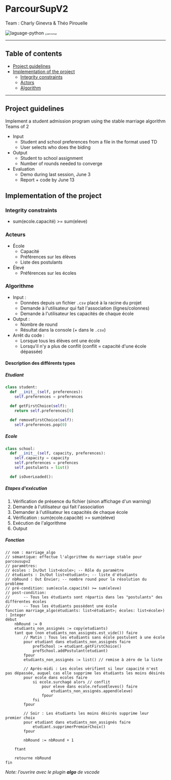 # ParcourSupV2

Team : Charly Ginevra & Théo Pirouelle

<img src="https://img.shields.io/badge/laguage-python-blue?style=flat-square" alt="laguage-python" />

<img src="https://upload.wikimedia.org/wikipedia/fr/thumb/d/dc/Logo_parcoursup.svg/langfr-250px-Logo_parcoursup.svg.png" alt="parcoursup" style="zoom:40%;" />

---

## Table of contents

- [Project guidelines](#project-guidelines)
- [Implementation of the project](#implementation-of-the-project)
  - [Integrity constraints](#integrity-constraints)
  - [Actors](#actors)
  - [Algorithm](#algorithm)

---

## Project guidelines
Implement a student admission program using the stable marriage algorithm
Teams of 2

- Input
  - Student and school preferences from a file in the format used TD
  - User selects who does the biding
- Output
  - Student to school assignment
  - Number of rounds needed to converge
- Evaluation
  - Demo during last session, June 3
  - Report + code by June 13



## Implementation of the project

### Integrity constraints

- sum(ecole.capacité) >= sum(eleve)

### Acteurs

- École
  - Capacité
  - Préférences sur les élèves
  - Liste des postulants
- Élevé
  - Préférences sur les écoles

### Algorithme

- Input :
  - Données depuis un fichier `.csv` placé à la racine du projet
  - Demande à l'utilisateur qui fait l'association (lignes/colonnes)
  - Demande à l'utilisateur les capacités de chaque école
- Output :
  - Nombre de round
  - Résultat dans la console (+ dans le `.csv`)
- Arrêt du code :
  - Lorsque tous les élèves ont une école
  - Lorsqu'il n'y a plus de conflit (conflit = capacité d'une école dépassée)

#### Description des différents types

##### Etudiant

```python
class student:
  def __init__(self, preferences):
    self.preferences = preferences

  def getFirstChoice(self):
    return self.preferences[0]

  def removeFirstChoice(self):
    self.preferences.pop(0)
```

##### Ecole
```python
class school:
  def __init__(self, capacity, preferences):
    self.capacity = capacity
    self.preferences = prefences
    self.postulants = list()

  def isOverLoaded():
```

##### Etapes d'exécution 

1. Vérification de présence du fichier (sinon affichage d'un warning)
2. Demande à l'utilisateur qui fait l'association
3. Demander à l'utilisateur les capacités de chaque école
4. Vérification : sum(ecole.capacité) >= sum(eleve)
5. Exécution de l'algorithme
6. Output

##### Fonction

```
// nom : marriage_algo
// sémantique: effectue l'algorithme du marriage stable pour parcousupv2
// paramètres:
// écoles : In/Out list<école>; -- Rôle du paramètre
// étudiants : In/Out list<étudiant>; -- liste d'étudiants
// nbRound : Out Envier; -- nombre round pour la résolution du problème
// pré-condition: sum(ecole.capacité) >= sum(eleve)
// post-condition: 
//      -- Tous les étudiants sont répartis dans les "postulants" des différentes écoles
//      -- Tous les étudiants possèdent une école
fonction marriage_algo(étudiants: list<étudiant>; écoles: list<école>) : Integer
début
    nbRound := 0
    etudiants_non_assignés := copy(etudiants)
    tant que (non etudiants_non_assignés.est_vide()) faire
        // Matin : Tous les etudiants sans école postulent à une école
        pour etudiant dans etudiants_non_assignés faire
            prefSchool := etudiant.getFirstChoice()
            prefSchool.addPostulant(etudiant)
        fpour
        etudiants_non_assignés := list() // remise à zéro de la liste

        // Après-midi : Les écoles vérifient si leur capacité n'est pas dépassée, auquel cas elle supprime les étudiants les moins désirés
        pour ecole dans ecoles faire
            si ecole.surchagé alors // conflit
                pour eleve dans ecole.refuseEleves() faire
                    etudiants_non_assignés.append(eleve)
                fpour
            fsi
        fpour

        // Soir : Les étudiants les moins désirés supprime leur premier choix
        pour etudiant dans etudiants_non_assignés faire
            etudiant.supprimerPremierChoix()
        fpour

        nbRound := nbRound + 1
        
    ftant
        
    retourne nbRound
fin
```

*Note: l'ouvrire avec le plugin **algo** de vscode*
